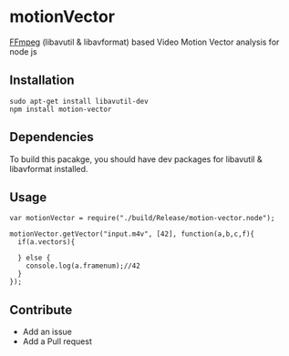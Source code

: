 # motionVector

[FFmpeg](https://ffmpeg.org) (libavutil & libavformat) based Video Motion Vector analysis for node js

## Installation

```
sudo apt-get install libavutil-dev
npm install motion-vector
```
## Dependencies

To build this pacakge, you should have dev packages for libavutil & libavformat installed.

## Usage

```node
var motionVector = require("./build/Release/motion-vector.node");

motionVector.getVector("input.m4v", [42], function(a,b,c,f){
  if(a.vectors){

  } else {
    console.log(a.framenum);//42
  }
});
```

## Contribute

* Add an issue
* Add a Pull request
